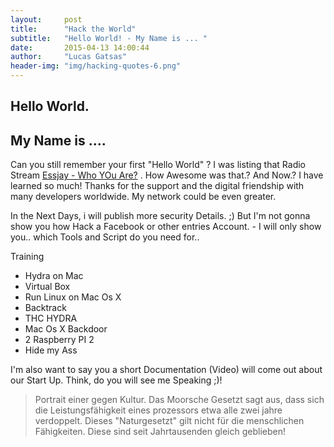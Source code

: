 ```yaml
---
layout:     post
title:      "Hack the World"
subtitle:   "Hello World! - My Name is ... "
date:       2015-04-13 14:00:44
author:     "Lucas Gatsas"
header-img: "img/hacking-quotes-6.png"
---
```


<h2 class="section-heading"><strong>Hello World.</strong> </h2>
<h2 class="section-heading">My Name is .... </h2>

Can you still remember your first "Hello World" ? I was listing that Radio Stream [Essjay - Who YOu Are?](https://www.mixcloud.com/EssjayK/essjay-k-in-the-mix-x-who-you-are-0910-139bpm-123h-lenght-progressive/listeners/) . How Awesome was that.? And Now.? 
I have learned so much! Thanks for the support and the digital friendship with many developers worldwide. My network could be even greater.

In the Next Days, i will publish more security Details. ;) But I'm not gonna show you how Hack a Facebook or other entries Account. - 
I will only show you.. which Tools and Script do you need for.. 

Training 


- Hydra on Mac 
- Virtual Box 
- Run Linux on Mac Os X 
- Backtrack 
- THC HYDRA 
- Mac Os X Backdoor
- 2 Raspberry PI 2 
- Hide my Ass 

I'm also want to say you a short Documentation (Video) will come out about our Start Up. Think, do you will see me Speaking ;)! 

<blockquote>
Portrait einer gegen Kultur. Das Moorsche Gesetzt sagt aus, dass sich die Leistungsfähigkeit eines prozessors etwa alle zwei jahre verdoppelt. 
Dieses "Naturgesetzt" gilt nicht für die menschlichen Fähigkeiten. Diese sind seit Jahrtausenden gleich geblieben!
</blockquote>

